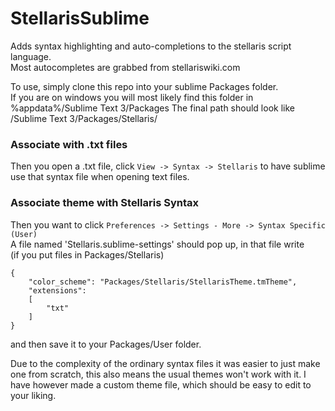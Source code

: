 # StellarisSublime 
Adds syntax highlighting and auto-completions to the stellaris script language.  
Most autocompletes are grabbed from stellariswiki.com

To use, simply clone this repo into your sublime Packages folder.  
If you are on windows you will most likely find this folder in %appdata%/Sublime Text 3/Packages
The final path should look like /Sublime Text 3/Packages/Stellaris/<files>

### Associate with .txt files
Then you open a .txt file, click  `View -> Syntax -> Stellaris` to have sublime use that syntax file when opening text files.

### Associate theme with Stellaris Syntax
Then you want to click `Preferences -> Settings - More -> Syntax Specific (User)`  
A file named 'Stellaris.sublime-settings' should pop up, in that file write  
(if you put files in Packages/Stellaris)

```
{
	"color_scheme": "Packages/Stellaris/StellarisTheme.tmTheme",
	"extensions":
	[
		"txt"
	]
}
```
and then save it to your Packages/User folder.


Due to the complexity of the ordinary syntax files it was easier to just make one from scratch, this also means the usual themes won't work with it.
I have however made a custom theme file, which should be easy to edit to your liking.